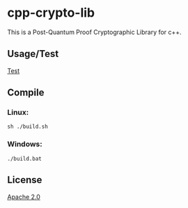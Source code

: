 # cpp-crypto-lib

This is a Post-Quantum Proof Cryptographic Library for c++.

## Usage/Test

[Test](https://github.com/Dan-J-D/cpp-crypto-lib/blob/main/test/test.cpp)

## Compile
### Linux:
```
sh ./build.sh
```

### Windows:
```
./build.bat
```

## License
[Apache 2.0](https://github.com/Dan-J-D/cpp-crypto-lib/blob/main/LICENSE)